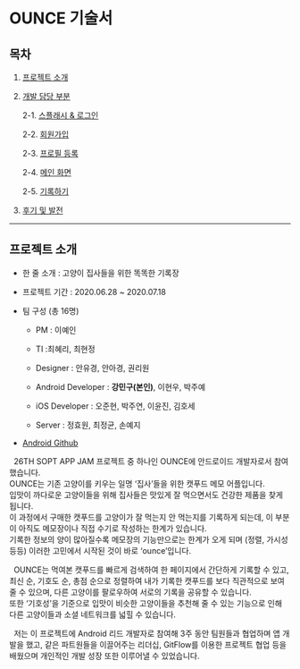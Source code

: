 # **OUNCE 기술서**

## 목차

1. [프로젝트 소개](프로젝트-소개)

2. [개발 담당 부분](개발-담당-부분)

   2-1. [스플래시 & 로그인](스플래시-&-로그인)

   2-2. [회원가입](회원가입)

   2-3. [프로필 등록](프로필-등록)

   2-4. [메인 화면](메인-화면)

   2-5. [기록하기](기록하기)

3. [후기 및 발전](후기-및-발전)

---

## 프로젝트 소개

- 한 줄 소개 : 고양이 집사들을 위한 똑똑한 기록장

- 프로젝트 기간 : 2020.06.28 ~ 2020.07.18

- 팀 구성 (총 16명)

  - PM : 이예인

  - TI :최혜리, 최현정

  - Designer : 안유경, 안아경, 권리원

  - Android Developer : **강민구(본인)**, 이현우, 박주예

  - iOS Developer : 오준현, 박주연, 이윤진, 김호세

  - Server : 정효원, 최정균, 손예지

- [Android Github](https://github.com/We-are-Ounce/OUNCE_Android)

&nbsp;&nbsp;26TH SOPT APP JAM 프로젝트 중 하나인 OUNCE에 안드로이드 개발자로서 참여했습니다.\
OUNCE는 기존 고양이를 키우는 일명 ‘집사’들을 위한 캣푸드 메모 어플입니다.\
입맛이 까다로운 고양이들을 위해 집사들은 맛있게 잘 먹으면서도 건강한 제품을 찾게 됩니다.\
이 과정에서 구매한 캣푸드를 고양이가 잘 먹는지 안 먹는지를 기록하게 되는데, 이 부분이 아직도 메모장이나 직접 수기로 작성하는 한계가 있습니다.\
기록한 정보의 양이 많아질수록 메모장의 기능만으로는 한계가 오게 되며 (정렬, 가시성 등등) 이러한 고민에서 시작된 것이 바로 ‘ounce’입니다.

&nbsp;&nbsp;OUNCE는 먹여본 캣푸드를 빠르게 검색하여 한 페이지에서 간단하게 기록할 수 있고, 최신 순, 기호도 순, 총점 순으로 정렬하여 내가 기록한 캣푸드를 보다 직관적으로 보여줄 수 있으며, 다른 고양이를 팔로우하여 서로의 기록을 공유할 수 있습니다.\
또한 ‘기호성’을 기준으로 입맛이 비슷한 고양이들을 추천해 줄 수 있는 기능으로 인해 다른 고양이들과 소셜 네트워크를 넓힐 수 있습니다.

&nbsp;&nbsp;저는 이 프로젝트에 Android 리드 개발자로 참여해 3주 동안 팀원들과 협업하며 앱 개발을 했고, 같은 파트원들을 이끌어주는 리더십, GitFlow를 이용한 프로젝트 협업 등을 배웠으며 개인적인 개발 성장 또한 이루어낼 수 있었습니다.
